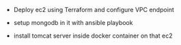 - Deploy ec2 using Terraform and configure VPC endpoint

- setup mongodb in it with ansible playbook 

- install tomcat server inside docker container on that ec2